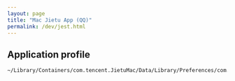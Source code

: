 ```yaml
---
layout: page
title: "Mac Jietu App (QQ)"
permalink: /dev/jest.html
---
```


## Application profile

```
~/Library/Containers/com.tencent.JietuMac/Data/Library/Preferences/com.tencent.JietuMac.plist
```
